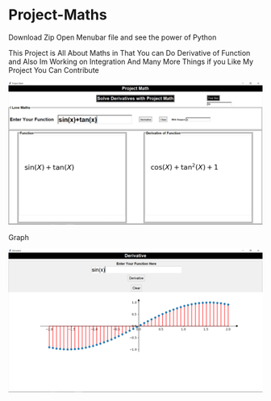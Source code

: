 # Project-Maths
Download Zip Open Menubar file and see the power of Python

This Project is All About Maths in That You can Do Derivative of Function and Also Im Working on Integration And Many More Things if you Like My Project You Can Contribute

![Alt Text](https://github.com/themnvrao76/Project-Maths/blob/main/derivative.png)

Graph

![Alt Text](https://github.com/themnvrao76/Project-Maths/blob/main/graph.png)
